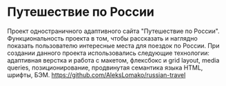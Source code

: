 # Путешествие по России
Проект одностраничного адаптивного сайта "Путешествие по России". Функциональность проекта в том, чтобы рассказать и наглядно показать пользователю интересные места для поездок по России.
При создании данного проекта использовались следующие технологии: адаптивная верстка и работа с макетом, флексбокс и grid layout, media queries, позиционирование, продвинутая семантика языка HTML, шрифты, БЭМ.
https://github.com/AleksLomako/russian-travel

